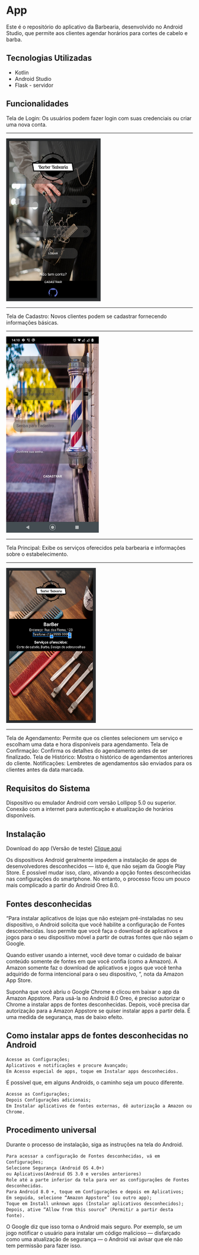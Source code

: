 # App

Este é o repositório do aplicativo da Barbearia, desenvolvido no Android Studio, que permite aos clientes agendar horários para cortes de cabelo e barba.



## Tecnologias Utilizadas

- Kotlin
- Android Studio 
- Flask - servidor

## Funcionalidades

Tela de Login: Os usuários podem fazer login com suas credenciais ou criar uma nova conta.
___
<img src="./img/screen.png" >

___
Tela de Cadastro: Novos clientes podem se cadastrar fornecendo informações básicas.
___
<img src="./img/screen3.png" width=250 >

___
Tela Principal: Exibe os serviços oferecidos pela barbearia e informações sobre o estabelecimento.
___
<img src="./img/screen2.png" >

___
Tela de Agendamento: Permite que os clientes selecionem um serviço e escolham uma data e hora disponíveis para agendamento.
Tela de Confirmação: Confirma os detalhes do agendamento antes de ser finalizado.
Tela de Histórico: Mostra o histórico de agendamentos anteriores do cliente.
Notificações: Lembretes de agendamentos são enviados para os clientes antes da data marcada.

## Requisitos do Sistema

Dispositivo ou emulador Android com versão Lollipop 5.0 ou superior.
Conexão com a internet para autenticação e atualização de horários disponíveis.

## Instalação

Download do app (Versão de teste)
<a href="/download-apk/app-Barber-TESTE.apk" download>Clique aqui </a>

Os dispositivos Android geralmente impedem a instalação de apps de desenvolvedores desconhecidos — isto é, que não sejam da Google Play Store. É possível mudar isso, claro, ativando a opção fontes desconhecidas nas configurações do smartphone. No entanto, o processo ficou um pouco mais complicado a partir do Android Oreo 8.0.

## Fontes desconhecidas

“Para instalar aplicativos de lojas que não estejam pré-instaladas no seu dispositivo, o Android solicita que você habilite a configuração de Fontes desconhecidas. Isso permite que você faça o download de aplicativos e jogos para o seu dispositivo móvel a partir de outras fontes que não sejam o Google.

Quando estiver usando a internet, você deve tomar o cuidado de baixar conteúdo somente de fontes em que você confia (como a Amazon). A Amazon somente faz o download de aplicativos e jogos que você tenha adquirido de forma intencional para o seu dispositivo, “, nota da Amazon App Store.

Suponha que você abriu o Google Chrome e clicou em baixar o app da Amazon Appstore. Para usá-la no Android 8.0 Oreo, é preciso autorizar o Chrome a instalar apps de fontes desconhecidas. Depois, você precisa dar autorização para a Amazon Appstore se quiser instalar apps a partir dela. É uma medida de segurança, mas de baixo efeito.

## Como instalar apps de fontes desconhecidas no Android

    Acesse as Configurações;
    Aplicativos e notificações e procure Avançado;
    Em Acesso especial de apps, toque em Instalar apps desconhecidos.

É possível que, em alguns Androids, o caminho seja um pouco diferente.

    Acesse as Configurações;
    Depois Configurações adicionais;
    Em Instalar aplicativos de fontes externas, dê autorização a Amazon ou Chrome.

## Procedimento universal

Durante o processo de instalação, siga as instruções na tela do Android.

    Para acessar a configuração de Fontes desconhecidas, vá em Configurações;
    Selecione Segurança (Android OS 4.0+)
    ou Aplicativos(Android OS 3.0 e versões anteriores)
    Role até a parte inferior da tela para ver as configurações de Fontes desconhecidas.
    Para Android 8.0 +, toque em Configurações e depois em Aplicativos;
    Em seguida, selecione “Amazon Appstore” (ou outro app);
    Toque em Install unknown apps (Instalar aplicativos desconhecidos);
    Depois, ative “Allow from this source” (Permitir a partir desta fonte).

O Google diz que isso torna o Android mais seguro. Por exemplo, se um jogo notificar o usuário para instalar um código malicioso — disfarçado como uma atualização de segurança — o Android vai avisar que ele não tem permissão para fazer isso.